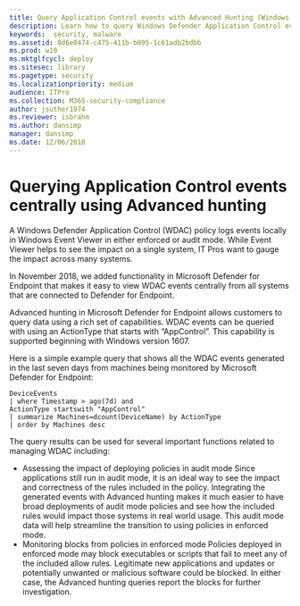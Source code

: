 ```yaml
---
title: Query Application Control events with Advanced Hunting (Windows 10)
description: Learn how to query Windows Defender Application Control events across your entire organization by using Advanced Hunting.
keywords:  security, malware
ms.assetid: 8d6e0474-c475-411b-b095-1c61adb2bdbb
ms.prod: w10
ms.mktglfcycl: deploy
ms.sitesec: library
ms.pagetype: security
ms.localizationpriority: medium
audience: ITPro
ms.collection: M365-security-compliance
author: jsuther1974
ms.reviewer: isbrahm
ms.author: dansimp
manager: dansimp
ms.date: 12/06/2018
---
```


# Querying Application Control events centrally using Advanced hunting  

A Windows Defender Application Control (WDAC) policy logs events locally in Windows Event Viewer in either enforced or audit mode. 
While Event Viewer helps to see the impact on a single system, IT Pros want to gauge the impact across many systems. 

In November 2018, we added functionality in Microsoft Defender for Endpoint that makes it easy to view WDAC events centrally from all systems that are connected to Defender for Endpoint. 

Advanced hunting in Microsoft Defender for Endpoint allows customers to query data using a rich set of capabilities. WDAC events can be queried with using an ActionType that starts with “AppControl”. 
This capability is supported beginning with Windows version 1607.

Here is a simple example query that shows all the WDAC events generated in the last seven days from machines being monitored by Microsoft Defender for Endpoint:

```
DeviceEvents
| where Timestamp > ago(7d) and
ActionType startswith "AppControl"
| summarize Machines=dcount(DeviceName) by ActionType
| order by Machines desc
```

The query results can be used for several important functions related to managing WDAC including:

- Assessing the impact of deploying policies in audit mode 
  Since applications still run in audit mode, it is an ideal way to see the impact and correctness of the rules included in the policy. Integrating the generated events with Advanced hunting makes it much easier to have broad deployments of audit mode policies and see how the included rules would impact those systems in real world usage. This audit mode data will help streamline the transition to using policies in enforced mode.
- Monitoring blocks from policies in enforced mode
  Policies deployed in enforced mode may block executables or scripts that fail to meet any of the included allow rules. Legitimate new applications and updates or potentially unwanted or malicious software could be blocked. In either case, the Advanced hunting queries report the blocks for further investigation. 
